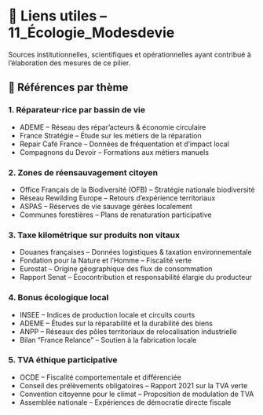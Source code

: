 # 🔗 Liens utiles – 11_Écologie_Modesdevie

Sources institutionnelles, scientifiques et opérationnelles ayant contribué à l’élaboration des mesures de ce pilier.

## 📘 Références par thème

### 1. Réparateur·rice par bassin de vie
- ADEME – Réseau des répar’acteurs & économie circulaire  
- France Stratégie – Étude sur les métiers de la réparation  
- Repair Café France – Données de fréquentation et d’impact local  
- Compagnons du Devoir – Formations aux métiers manuels

### 2. Zones de réensauvagement citoyen
- Office Français de la Biodiversité (OFB) – Stratégie nationale biodiversité  
- Réseau Rewilding Europe – Retours d’expérience territoriaux  
- ASPAS – Réserves de vie sauvage gérées localement  
- Communes forestières – Plans de renaturation participative

### 3. Taxe kilométrique sur produits non vitaux
- Douanes françaises – Données logistiques & taxation environnementale  
- Fondation pour la Nature et l’Homme – Fiscalité verte  
- Eurostat – Origine géographique des flux de consommation  
- Rapport Senat – Écocontribution et responsabilité élargie du producteur

### 4. Bonus écologique local
- INSEE – Indices de production locale et circuits courts  
- ADEME – Études sur la réparabilité et la durabilité des biens  
- ANPP – Réseaux des pôles territoriaux de relocalisation industrielle  
- Bilan “France Relance” – Soutien à la fabrication locale

### 5. TVA éthique participative
- OCDE – Fiscalité comportementale et différenciée  
- Conseil des prélèvements obligatoires – Rapport 2021 sur la TVA verte  
- Convention citoyenne pour le climat – Proposition de modulation de TVA  
- Assemblée nationale – Expériences de démocratie directe fiscale
